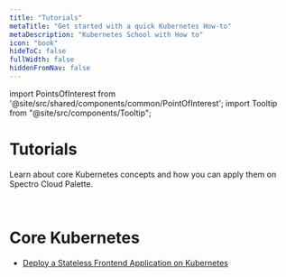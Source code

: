 ```yaml
---
title: "Tutorials"
metaTitle: "Get started with a quick Kubernetes How-to"
metaDescription: "Kubernetes School with How to"
icon: "book"
hideToC: false
fullWidth: false
hiddenFromNav: false
---
```





import PointsOfInterest from '@site/src/shared/components/common/PointOfInterest';
import Tooltip from "@site/src/components/Tooltip";

# Tutorials

Learn about core Kubernetes concepts and how you can apply them on Spectro Cloud Palette.

<br />


# Core Kubernetes

- [Deploy a Stateless Frontend Application on Kubernetes](/kubernetes-knowlege-hub/tutorials/deploy-stateless-frontend-app)

